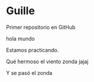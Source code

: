 # Guille
Primer repositorio en GitHub

hola mundo

Estamos practicando.

Qué hermoso el viento zonda jajaj

Y se pasó el zonda

